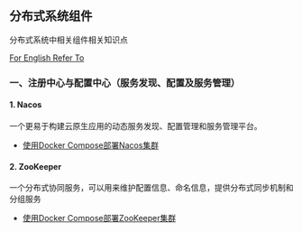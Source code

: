 ## 分布式系统组件

分布式系统中相关组件相关知识点

[For English Refer To](./README-en.md)

### 一、注册中心与配置中心（服务发现、配置及服务管理）

#### 1. Nacos

一个更易于构建云原生应用的动态服务发现、配置管理和服务管理平台。

- [使用Docker Compose部署Nacos集群](./01-Registry-and-ConfigCenter/01-Nacos/01-Nacos集群部署.md)

#### 2. ZooKeeper

一个分布式协同服务，可以用来维护配置信息、命名信息，提供分布式同步机制和分组服务

- [使用Docker Compose部署ZooKeeper集群](./01-Registry-and-ConfigCenter/02-ZooKeeper/01-ZooKeeper集群部署.md)
